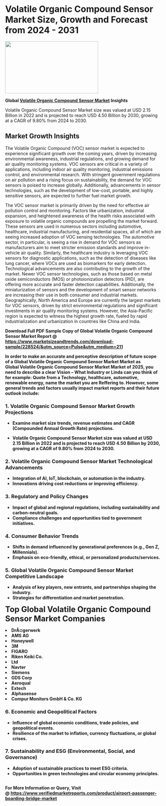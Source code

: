 <H1>Volatile Organic Compound Sensor Market Size, Growth and Forecast from 2024 - 2031</H1><img class="aligncenter size-medium wp-image-584254" src="https://thirdeyenews.in/wp-content/uploads/2024/09/Global-Market-Research-300x168.jpeg" alt="" width="300" height="168" /><p><strong>Global&nbsp;<a href="https://www.marketsizeandtrends.com/download-sample/228524/&amp;utm_source=Pulse&amp;utm_medium=211">Volatile Organic Compound Sensor Market</a> Insights</strong></p><p>Volatile Organic Compound Sensor Market size was valued at USD 2.15 Billion in 2022 and is projected to reach USD 4.50 Billion by 2030, growing at a CAGR of 9.80% from 2024 to 2030.</p><p><h2>Market Growth Insights</h2> <p>The Volatile Organic Compound (VOC) sensor market is expected to experience significant growth over the coming years, driven by increasing environmental awareness, industrial regulations, and growing demand for air quality monitoring systems. VOC sensors are critical in a variety of applications, including indoor air quality monitoring, industrial emissions control, and environmental research. With stringent government regulations on air pollution and a rising focus on sustainability, the demand for VOC sensors is poised to increase globally. Additionally, advancements in sensor technologies, such as the development of low-cost, portable, and highly sensitive sensors, are expected to further fuel market growth.</p> <p><strong></strong></p> <p>The VOC sensor market is primarily driven by the need for effective air pollution control and monitoring. Factors like urbanization, industrial expansion, and heightened awareness of the health risks associated with exposure to volatile organic compounds are propelling the market forward. These sensors are used in numerous sectors including automotive, healthcare, industrial manufacturing, and residential spaces, all of which are seeing increased adoption of VOC sensing technologies. The automotive sector, in particular, is seeing a rise in demand for VOC sensors as manufacturers aim to meet stricter emission standards and improve in-vehicle air quality. Similarly, the healthcare industry is leveraging VOC sensors for diagnostic applications, such as the detection of diseases like lung cancer, where VOCs are used as biomarkers for early detection. Technological advancements are also contributing to the growth of the market. Newer VOC sensor technologies, such as those based on metal oxide semiconductors (MOS) or photoionization detectors (PID), are offering more accurate and faster detection capabilities. Additionally, the miniaturization of sensors and the development of smart sensor networks are increasing their use in both consumer and industrial markets. Geographically, North America and Europe are currently the largest markets for VOC sensors, driven by strict environmental regulations and significant investments in air quality monitoring systems. However, the Asia-Pacific region is expected to witness the highest growth rate, fueled by rapid industrialization and urbanization in countries like China and India. <p><strong></p><p><span class=""><strong>Download Full PDF Sample Copy of Global Volatile Organic Compound Sensor Market Report</strong> @ <a href="https://www.marketsizeandtrends.com/download-sample/228524/&amp;utm_source=Pulse&amp;utm_medium=211" target="_blank">https://www.marketsizeandtrends.com/download-sample/228524/&amp;utm_source=Pulse&amp;utm_medium=211</a></span></p><p>In order to make an accurate and perceptive description of future scope of a Global&nbsp;Volatile Organic Compound Sensor Market Market as Global&nbsp;Volatile Organic Compound Sensor Market Market of 2025, you need to describe a clear Vision &ndash; What Industry or Linda can you think of for example: Quote from a Technology, healthcare, automotive, renewable energy, name the market you are Reffering to. However, some general trends and factors usually impact market reports and their future outlook include:</p><h3>1.&nbsp;<strong>Volatile Organic Compound Sensor Market Growth Projections</strong></h3><ul><li>Examine market size trends, revenue estimates and CAGR (Compounded Annual Growth Rate) projections.</li><li><p>Volatile Organic Compound Sensor Market size was valued at USD 2.15 Billion in 2022 and is projected to reach USD 4.50 Billion by 2030, growing at a CAGR of 9.80% from 2024 to 2030.</p></li></ul><h3>2.&nbsp;<strong>Volatile Organic Compound Sensor Market Technological Advancements</strong></h3><ul><li>Integration of AI, IoT, blockchain, or automation in the industry.</li><li>Innovations driving cost reductions or improving efficiency.</li></ul><h3>3.&nbsp;<strong>Regulatory and Policy Changes</strong></h3><ul><li>Impact of global and regional regulations, including sustainability and carbon-neutral goals.</li><li>Compliance challenges and opportunities tied to government initiatives.</li></ul><h3>4.&nbsp;<strong>Consumer Behavior Trends</strong></h3><ul><li>Shifts in demand influenced by generational preferences (e.g., Gen Z, Millennials).</li><li>Emphasis on eco-friendly, ethical, or personalized products/services.</li></ul><h3>5.&nbsp;<strong>Global Volatile Organic Compound Sensor Market Competitive Landscape</strong></h3><ul><li>Analysis of key players, new entrants, and partnerships shaping the industry.</li><li>Strategies for differentiation and market penetration.</li></ul><p data-pm-slice="1 1 []"><span style="color: inherit; font-family: inherit; font-size: 25px;">Top Global Volatile Organic Compound Sensor Market Companies</span></p><div class="" data-test-id=""><p><li>DrÃ¤gerwerk</li><li> AMS AG</li><li> Honeywell</li><li> 3M</li><li> FIGARO</li><li> Riken Keiki Co.</li><li> Ltd</li><li> Navter</li><li> Siemens</li><li> GDS Corp</li><li> Aeroqual</li><li> Extech</li><li> Alphasense</li><li> Compur Monitors GmbH & Co. KG</li></p></div><h3>6.&nbsp;<strong>Economic and Geopolitical Factors</strong></h3><ul><li>Influence of global economic conditions, trade policies, and geopolitical events.</li><li>Resilience of the market to inflation, currency fluctuations, or global crises.</li></ul><h3>7.&nbsp;<strong>Sustainability and ESG (Environmental, Social, and Governance)</strong></h3><ul><li>Adoption of sustainable practices to meet ESG criteria.</li><li>Opportunities in green technologies and circular economy principles.</li></ul><h2><strong style="font-size: 14px;">For More Information or Query, Visit @&nbsp;</strong><a style="background-color: #ffffff; font-size: 14px;" href="https://www.marketsizeandtrends.com/report/volatile-organic-compound-sensor-market/" target="_blank">https://www.verifiedmarketreports.com/product/airport-passenger-boarding-bridge-market</a></h2>

